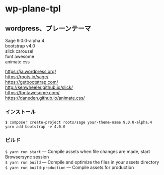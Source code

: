 # wp-plane-tpl
## wordpress、プレーンテーマ
Sage 9.0.0-alpha.4  
bootstrap v4.0  
slick carousel  
font awesome  
animate css  

https://ja.wordpress.org/  
https://roots.io/sage/  
https://getbootstrap.com/  
http://kenwheeler.github.io/slick/  
https://fontawesome.com/  
https://daneden.github.io/animate.css/  

### インストール
``$ composer create-project roots/sage your-theme-name 9.0.0-alpha.4`` 
``yarn add bootstrap -v 4.0.0``

### ビルド
``$ yarn run start`` — Compile assets when file changes are made, start Browsersync session  
``$ yarn run build`` — Compile and optimize the files in your assets directory  
``$ yarn run build:production`` — Compile assets for production  
